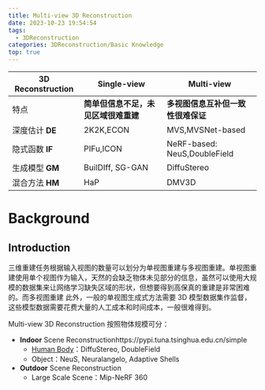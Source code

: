 ```yaml
---
title: Multi-view 3D Reconstruction
date: 2023-10-23 19:54:54
tags:
  - 3DReconstruction
categories: 3DReconstruction/Basic Knowledge
top: true
---
```


| 3D Reconstruction | Single-view                          | Multi-view                         |
| ----------------- | ------------------------------------ | ---------------------------------- |
| 特点              | **简单但信息不足，未见区域很难重建** | **多视图信息互补但一致性很难保证** |
| 深度估计 **DE**          | 2K2K,ECON                            | MVS,MVSNet-based                   |
| 隐式函数 **IF**          | PIFu,ICON                            | NeRF-based: NeuS,DoubleField       |
| 生成模型 **GM**            | BuilDIff, SG-GAN                     | DiffuStereo                        |
| 混合方法 **HM**          | HaP                                  | DMV3D                                   |

<!-- more -->

# Background

## Introduction

三维重建任务根据输入视图的数量可以划分为单视图重建与多视图重建。单视图重建使用单个视图作为输入，天然的会缺乏物体未见部分的信息，虽然可以使用大规模的数据集来让网络学习缺失区域的形状，但想要得到高保真的重建是非常困难的。而多视图重建
此外，一般的单视图生成式方法需要 3D 模型数据集作监督，这些模型数据需要花费大量的人工成本和时间成本，一般很难得到。

Multi-view 3D Reconstruction 按照物体规模可分：
- **Indoor** Scene Reconstructionhttps://pypi.tuna.tsinghua.edu.cn/simple
  - [Human Body](Multi-view%20Human%20Body%20Reconstruction.md)：DiffuStereo, DoubleField
  - Object：NeuS, Neuralangelo, Adaptive Shells
- **Outdoor** Scene Reconstruction
  - Large Scale Scene：Mip-NeRF 360

